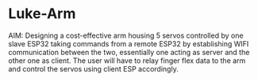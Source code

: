 # Luke-Arm
AIM: Designing a cost-effective arm housing 5 servos controlled by one slave ESP32 taking commands from a remote ESP32 by establishing WIFI communication between the two, essentially one acting as server and the other one as client. The user will have to relay finger flex data to the arm and control the servos using client ESP accordingly.
